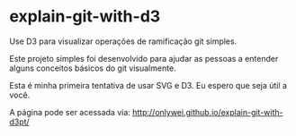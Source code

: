 ﻿explain-git-with-d3
===================

Use D3 para visualizar operações de ramificação git simples.

Este projeto simples foi desenvolvido para ajudar as pessoas a entender alguns conceitos básicos do git visualmente.

Esta é minha primeira tentativa de usar SVG e D3. Eu espero que seja útil a você.

A página pode ser acessada via: http://onlywei.github.io/explain-git-with-d3pt/
